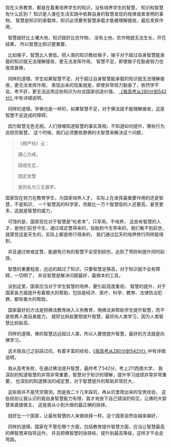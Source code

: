 现在义务教育，都是在着重培养学生的知识，没有培养学生的智慧，
知识和智慧有什么区别？
知识是人类在生活实践中依靠自身的智慧发现的规律或者发明的事物，
智慧是知识的承载体，知识必须要有智慧承载才能被理解接收，最后发挥作用，
&nbsp;
智慧就好比土壤大地，知识就好比农作物，
没有土地，农作物就无法生长，开花结果，
所以智慧比知识更重要，
&nbsp;
比如猴子，智慧比人类低，把人类的知识教给猴子，猴子对于超过自身智慧能承载的知识就无法理解接收，更无法发挥作用，
智慧不足，即使猴子在勤奋努力也收效甚微，
&nbsp;
同样的道理，学生如果智慧不足，对于超过自身智慧能承载的知识就无法理解接收，更无法发挥作用，
表现出来的现象就是，即使非常努力勤奋了，依然学不会，考不好，更无法运用这些知识为社会国家创造价值，
[《我高考从280分到542分》](https://www.kancloud.cn/luojiangtao/foshuoxuexi)中有详细说明，
&nbsp;
同样的道理，学佛也是一样的，如果智慧不足，对于佛法就不能理解接收，这是智慧不足造成的障碍，
&nbsp;
因为智慧无色无相，人们很难知道智慧的事实真相，不知道如何提升，哪些行为会损伤智慧，
这个时候，我们必须要依靠佛的大智慧来解决这个问题，

> 《楞严经》云：
> 
> 摄心为戒，
> 
> 因戒生定，
> 
> 因定发慧
> 
> 是则名为三无漏学。

国家现在努力在教育学生，为国家培养人才，
实际上在发挥最重要作用的还是智慧，不是知识，
一个智慧高的科学家，贡献比一万个智慧低的人还要高，甚至更多，这就是智慧的威力，
&nbsp;
可惜的是，国家现在对于智慧是“吃老本”，只享用，不培养，
这些有智慧的人才，是他们前世今生，通过戒定慧得来的，投胎到今生带来的，我们看不到前世，就感觉这是天生的，实际上都是修行得来的，
我们通过后天的培养修行同样能得到，
&nbsp;
并且通过修戒定慧，能避免已有的智慧不会受到损伤，达到了预防和提升同时起效，
&nbsp;
智慧的重要程度，远远的超过了知识，只要智慧足够高，对于知识就不会有障碍，一切明了，
并且智慧是解决问题最好，最根本的工具，
&nbsp;
谈到这里，国家应当对于学生智慧的培养，要引起高度重视，
智慧的提升，对于国家各方面提升有着极大的帮助，包括是经济、医疗、科学、教育、法律防治犯罪，都有极大的帮助，
&nbsp;
国家最好的方法是把佛法教育纳入义务教育，用佛法来帮助学生提升智慧，而不是依靠人类自身能力，
就好比蚂蚁要想提升智慧，最好向人类学习，因为人类智慧比蚂蚁高，
&nbsp;
同样的道理，佛的智慧远远超过人类，所以人要想提升智慧，最好的方法就是向佛学习，
&nbsp;
这点我自己之前踩过坑，有着丰富的经验，[《我高考从280分到542分》](https://www.kancloud.cn/luojiangtao/foshuoxuexi)中有详细说明，
&nbsp;
我从高考失败，在通过佛法提升智慧，最终考了542分，考上211西南大学，
我深刻的知道智慧的非常非常重要，智慧对于知识的理解，提升学习成绩非常非常重要，
也深刻的知道佛法的戒定慧，对于智慧提升的帮助非常巨大，
&nbsp;
这些我并不是凭空猜测，而是我二十几年踩坑，再从坑里爬出来的宝贵经验，
这些经验让我认识的我自身智慧能力有限，我才肯放下自己错误的知见，让佛的大智慧来直接做主，
这是我从小到大做的最正确的抉择，
&nbsp;
就好比一个国家，让最有智慧的人来做抉择一样，这个国家自然会越来越好，
&nbsp;
同样的道理，国家在不管在哪个方面，包括教育提升智慧方面，应当让智慧最高的佛智慧来指导运作，
并且把佛智慧的抉择权，提升到最高等级，这样才不会走弯路。

